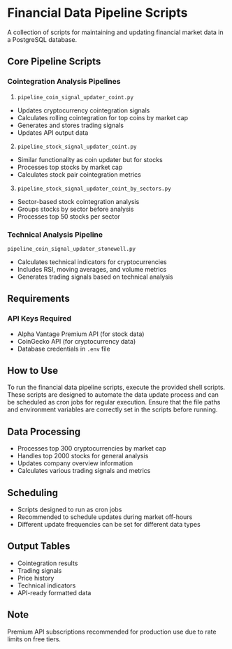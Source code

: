 # Financial Data Pipeline Scripts

A collection of scripts for maintaining and updating financial market data in a PostgreSQL database.

## Core Pipeline Scripts

### Cointegration Analysis Pipelines

1. `pipeline_coin_signal_updater_coint.py`

- Updates cryptocurrency cointegration signals
- Calculates rolling cointegration for top coins by market cap
- Generates and stores trading signals
- Updates API output data

2. `pipeline_stock_signal_updater_coint.py`

- Similar functionality as coin updater but for stocks
- Processes top stocks by market cap
- Calculates stock pair cointegration metrics

3. `pipeline_stock_signal_updater_coint_by_sectors.py`

- Sector-based stock cointegration analysis
- Groups stocks by sector before analysis
- Processes top 50 stocks per sector

### Technical Analysis Pipeline

`pipeline_coin_signal_updater_stonewell.py`

- Calculates technical indicators for cryptocurrencies
- Includes RSI, moving averages, and volume metrics
- Generates trading signals based on technical analysis

## Requirements

### API Keys Required

- Alpha Vantage Premium API (for stock data)
- CoinGecko API (for cryptocurrency data)
- Database credentials in `.env` file

## How to Use

To run the financial data pipeline scripts, execute the provided shell scripts. These scripts are designed to automate the data update process and can be scheduled as cron jobs for regular execution. Ensure that the file paths and environment variables are correctly set in the scripts before running.

## Data Processing

- Processes top 300 cryptocurrencies by market cap
- Handles top 2000 stocks for general analysis
- Updates company overview information
- Calculates various trading signals and metrics

## Scheduling

- Scripts designed to run as cron jobs
- Recommended to schedule updates during market off-hours
- Different update frequencies can be set for different data types

## Output Tables

- Cointegration results
- Trading signals
- Price history
- Technical indicators
- API-ready formatted data

## Note

Premium API subscriptions recommended for production use due to rate limits on free tiers.
